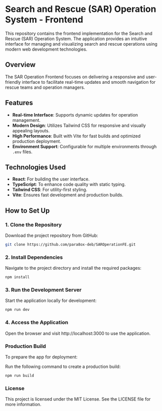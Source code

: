 # Search and Rescue (SAR) Operation System - Frontend

This repository contains the frontend implementation for the Search and Rescue (SAR) Operation System. The application provides an intuitive interface for managing and visualizing search and rescue operations using modern web development technologies.

## Overview

The SAR Operation Frontend focuses on delivering a responsive and user-friendly interface to facilitate real-time updates and smooth navigation for rescue teams and operation managers.

## Features

- **Real-time Interface**: Supports dynamic updates for operation management.
- **Modern Design**: Utilizes Tailwind CSS for responsive and visually appealing layouts.
- **High Performance**: Built with Vite for fast builds and optimized production deployment.
- **Environment Support**: Configurable for multiple environments through `.env` files.

## Technologies Used

- **React**: For building the user interface.
- **TypeScript**: To enhance code quality with static typing.
- **Tailwind CSS**: For utility-first styling.
- **Vite**: Ensures fast development and production builds.

## How to Set Up

### 1. Clone the Repository

Download the project repository from GitHub:

```bash
git clone https://github.com/para8ox-deb/SAROperationFE.git
```

### 2. Install Dependencies

Navigate to the project directory and install the required packages:

```bash
npm install
```

### 3. Run the Development Server
Start the application locally for development:

```bash
npm run dev
```

### 4. Access the Application
Open the browser and visit http://localhost:3000 to use the application.

### Production Build
To prepare the app for deployment:

Run the following command to create a production build:
```bash
npm run build
```

### License
This project is licensed under the MIT License. See the LICENSE file for more information.
